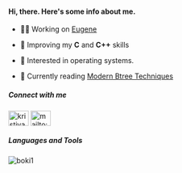 <h4 align="left">Hi, there. Here's some info about me.</h4>

- 👨‍💻 Working on [Eugene](https://github.com/boki1/eugene)

- 🤔 Improving my **C** and **C++** skills

- 🌽 Interested in operating systems.
 
- 📖 Currently reading [Modern Btree Techniques](https://w6113.github.io/files/papers/btreesurvey-graefe.pdf)

<p align="left">
<h5 align="left">Connect with me</h5>
<a href="https://linkedin.com/in/kristiyan stoimenov" target="blank"><img align="center" src="https://cdn.jsdelivr.net/npm/simple-icons@3.0.1/icons/linkedin.svg" alt="kristiyan stoimenov" height="30" width="40" /></a> <a href="mailto:kristoimenov@gmail.com" target="blank"><img align="center" src="https://cdn.jsdelivr.net/npm/simple-icons@3.0.1/icons/gmail.svg" alt="mailto:kristoimenov@gmail.com" height="30" width="40" /></a>
</p>

<h5 align="left">Languages and Tools</h5>
<p><img align="left" src="https://github-readme-stats.vercel.app/api/top-langs?username=boki1&show_icons=true&locale=en&layout=compact" alt="boki1" /></p>

